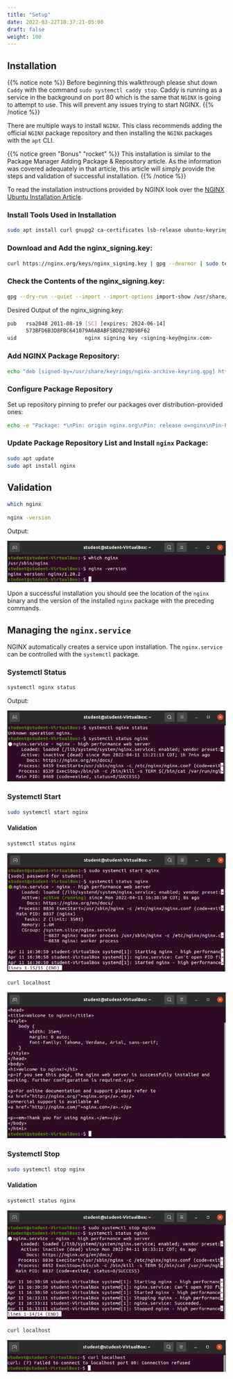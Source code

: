 ```yaml
---
title: "Setup"
date: 2022-03-22T10:37:21-05:00
draft: false
weight: 100
---
```


## Installation

{{% notice note %}}
Before beginning this walkthrough please shut down `Caddy` with the command `sudo systemctl caddy stop`. Caddy is running as a service in the background on port 80 which is the same that `NGINX` is going to attempt to use. This will prevent any issues trying to start NGINX.
{{% /notice %}}

There are multiple ways to install `NGINX`. This class recommends adding the official `NGINX` package repository and then installing the `NGINX` packages with the `apt` CLI.

{{% notice green "Bonus" "rocket" %}}
This installation is similar to the Package Manager Adding Package & Repository article. As the information was covered adequately in that article, this article will simply provide the steps and validation of successful installation.
{{% /notice %}}

To read the installation instructions provided by NGINX look over the [NGINX Ubuntu Installation Article](https://nginx.org/en/linux_packages.html#Ubuntu).

### Install Tools Used in Installation

```bash
sudo apt install curl gnupg2 ca-certificates lsb-release ubuntu-keyring
```

### Download and Add the nginx_signing.key:

```bash
curl https://nginx.org/keys/nginx_signing.key | gpg --dearmor | sudo tee /usr/share/keyrings/nginx-archive-keyring.gpg > /dev/null
```

### Check the Contents of the nginx_signing.key:

```bash
gpg --dry-run --quiet --import --import-options import-show /usr/share/keyrings/nginx-archive-keyring.gpg
```

Desired Output of the nginx_signing.key:

```bash
pub   rsa2048 2011-08-19 [SC] [expires: 2024-06-14]
      573BFD6B3D8FBC641079A6ABABF5BD827BD9BF62
uid                      nginx signing key <signing-key@nginx.com>
```

### Add NGINX Package Repository:

```bash
echo "deb [signed-by=/usr/share/keyrings/nginx-archive-keyring.gpg] http://nginx.org/packages/ubuntu `lsb_release -cs` nginx" | sudo tee /etc/apt/sources.list.d/nginx.list
```

### Configure Package Repository

Set up repository pinning to prefer our packages over distribution-provided ones:

```bash
echo -e "Package: *\nPin: origin nginx.org\nPin: release o=nginx\nPin-Priority: 900\n" | sudo tee /etc/apt/preferences.d/99nginx
```

### Update Package Repository List and Install `nginx` Package:

```bash
sudo apt update
sudo apt install nginx
```

## Validation

```bash
which nginx
```

```bash
nginx -version
```

Output:

![which nginx && nginx -version output](pictures/nginx-validation.png?classes=border)

Upon a successful installation you should see the location of the `nginx` binary and the version of the installed `nginx` package with the preceding commands.

## Managing the `nginx.service`

NGINX automatically creates a service upon installation. The `nginx.service` can be controlled with the `systemctl` package.

### Systemctl Status 

```bash
systemctl nginx status
```

<!-- TODO: CLARITY: Was this an intended command with screenshot? -->

Output:

![systemctl nginx status output](pictures/initial-nginx-status.png?classes=border)

### Systemctl Start

```bash
sudo systemctl start nginx
```

#### Validation

```bash
systemctl status nginx
```

![sudo systemctl start nginx && systemctl nginx status output](pictures/nginx-status-after-start.png?classes=border)

```bash
curl localhost
```

![curl localhost output](pictures/curl-nginx-default.png?classes=border)

### Systemctl Stop

```bash
sudo systemctl stop nginx
```

#### Validation

```bash
systemctl status nginx
```

![sudo systemctl stop nginx && systemctl status nginx output](pictures/nginx-status-after-stop.png?classes=border)

```bash
curl localhost
```

![curl localhost output](pictures/curl-nginx-stopped.png?classes=border)